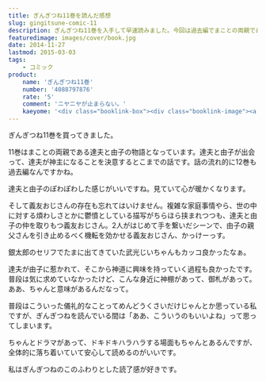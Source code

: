 ```yaml
---
title: ぎんぎつね11巻を読んだ感想
slug: gingitsune-comic-11
description: ぎんぎつね11巻を入手して早速読みました。今回は過去編でまことの両親である達夫と由子のお話でした。ほんわかした二人が惹かれ合って仲良くなっていくだけなら単なる惚気話ですが、義友おじさんがそこにスパイスを効かせていて面白かったです。
featuredimage: images/cover/book.jpg
date: 2014-11-27
lastmod: 2015-03-03
tags: 
    - コミック
product:
    name: 'ぎんぎつね11巻'
    number: '4088797876'
    rate: '5'
    comment: 'ニヤニヤが止まらない。'
    kaeyome: '<div class="booklink-box"><div class="booklink-image"><a href="https://www.amazon.co.jp/exec/obidos/asin/4088797876/illusionspace-22/" rel="nofollow" target="_blank"><img src="https://ecx.images-amazon.com/images/I/51dJ71YQEAL._SL160_.jpg" style="border: none;" /></a></div><div class="booklink-info"><div class="booklink-name"><a href="https://www.amazon.co.jp/exec/obidos/asin/4088797876/illusionspace-22/" rel="nofollow" target="_blank">ぎんぎつね 11 (ヤングジャンプコミックス)</a><div class="booklink-powered-date">posted with <a href="https://yomereba.com" rel="nofollow" target="_blank">ヨメレバ</a></div></div><div class="booklink-detail">落合 さより 集英社 2014-11-19    </div><div class="booklink-link2"><div class="shoplinkamazon"><a href="https://www.amazon.co.jp/exec/obidos/asin/4088797876/illusionspace-22/" rel="nofollow" target="_blank" title="アマゾン" >Amazon</a></div><div class="shoplinkkindle"><a href="https://www.amazon.co.jp/gp/search?keywords=%82%AC%82%F1%82%AC%82%C2%82%CB%2011%20%28%83%84%83%93%83O%83W%83%83%83%93%83v%83R%83~%83b%83N%83X%29&__mk_ja_JP=%83J%83%5E%83J%83i&url=node%3D2275256051&tag=illusionspace-22" rel="nofollow" target="_blank" >Kindle</a></div><div class="shoplinkrakuten"><a href="https://hb.afl.rakuten.co.jp/hgc/11acbc01.369b1bf6.11acbc02.cabf9fe9/?pc=http%3A%2F%2Fbooks.rakuten.co.jp%2Frb%2F12906767%2F%3Fscid%3Daf_ich_link_urltxt%26m%3Dhttp%3A%2F%2Fm.rakuten.co.jp%2Fev%2Fbook%2F" rel="nofollow" target="_blank" title="楽天ブックス" >楽天ブックス</a></div>                  	  	  	  	</div></div><div class="booklink-footer"></div></div>'
---
```


ぎんぎつね11巻を買ってきました。

11巻はまことの両親である達夫と由子の物語となっています。達夫と由子が出会って、達夫が神主になることを決意するとこまでの話です。話の流れ的に12巻も過去編なんですかね。

達夫と由子のぽわぽわした感じがいいですね。見ていて心が暖かくなります。

そして義友おじさんの存在も忘れてはいけません。複雑な家庭事情やら、世の中に対する煩わしさとかに鬱憤としている描写がちらほら挟まれつつも、達夫と由子の仲を取りもつ義友おじさん。2人がはじめて手を繋いだシーンで、由子の親父さんを引き止めるべく機転を効かせる義友おじさん、かっけーっす。

銀太郎のセリフでたまに出てきていた武光じいちゃんもカッコ良かったなぁ。

達夫が由子に惹かれて、そこから神道に興味を持っていく過程も良かったです。普段は気に求めていなかったけど、こんな身近に神棚があって、御札があって。ああ、ちゃんと意味があるんだなって。

普段はこういった儀礼的なことってめんどうくさいだけじゃんとか思っている私ですが、ぎんぎつねを読んでいる間は「ああ、こういうのもいいよね」って思ってしまいます。

ちゃんとドラマがあって、ドキドキハラハラする場面もちゃんとあるんですが、全体的に落ち着いていて安心して読めるのがいいです。

私はぎんぎつねのこのふわりとした読了感が好きです。
